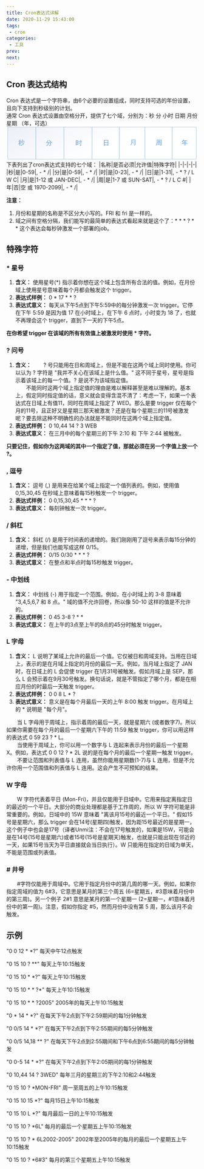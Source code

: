 ```yaml
---
title: Cron表达式详解
date: 2020-11-29 15:43:00
tags:
 - cron
categories:
 - 工具
prev: 
next: 
---
```


## Cron 表达式结构
Cron 表达式是一个字符串，由6个必要的设置组成，同时支持可选的年份设置，且向下支持到秒级别的计划。  
通常 Cron 表达式设置由空格分开，提供了七个域，分别为：秒 分 小时 日期 月份 星期 （年，可选）  
![cron](/img/blogs/2020/11/cron1.png)  
下表列出了cron表达式支持的七个域：
|名称|是否必须|允许值|特殊字符|
|-|-|-|-|
|秒|是|0-59|, - * /|
|分|是|0-59|, - * /|
|时|是|0-23|, - * /|
|日|是|1-31|, - * ? / L W C|
|月|是|1-12 或 JAN-DEC|, - * /|
|周|是|1-7 或 SUN-SAT|, - * ? / L C #|
|年|否|空 或 1970-2099|, - * /|

**注意：**  
1. 月份和星期的名称是不区分大小写的。FRI 和 fri 是一样的。 
2. 域之间有空格分隔，我们能写的最简单的表达式看起来就是这个了：* * * ? * * 这个表达会每秒钟激发一个部署的job。 

## 特殊字符 
### * 星号 
1. **含义：** 使用星号(*) 指示着你想在这个域上包含所有合法的值。例如，在月份域上使用星号意味着每个月都会触发这个 trigger。
2. **表达式样例：** 0 * 17 * * ? 
3. **表达式意义：** 每天从下午5点到下午5:59中的每分钟激发一次 trigger。它停在下午 5:59 是因为值 17 在小时域上，在下午 6 点时，小时变为 18 了，也就不再理会这个 trigger，直到下一天的下午5点。
  
**在你希望 trigger 在该域的所有有效值上被激发时使用 * 字符。**

### ? 问号 
1. **含义：** 
&emsp;&emsp;? 号只能用在日和周域上，但是不能在这两个域上同时使用。你可以认为 ? 字符是 "我并不关心在该域上是什么值。" 这不同于星号，星号是指示着该域上的每一个值。? 是说不为该域指定值。  
&emsp;&emsp;不能同时这两个域上指定值的理由是难以解释甚至是难以理解的。基本上，假定同时指定值的话，意义就会变得含混不清了：考虑一下，如果一个表达式在日域上有值11，同时在周域上指定了 WED。那么是要 trigger 仅在每个月的11号，且正好又是星期三那天被激发？还是在每个星期三的11号被激发呢？要去除这种不明确性的办法就是不能同时在这两个域上指定值。 
1. **表达式样例：** 0 10,44 14 ? 3 WEB 
2. **表达式意义：** 在三月中的每个星期三的下午 2:10 和 下午 2:44 被触发。

**只要记住，假如你为这两域的其中一个指定了值，那就必须在另一个字值上放一个 ?。**   

### , 逗号 
1. **含义：** 逗号 (,) 是用来在给某个域上指定一个值列表的。例如，使用值 0,15,30,45 在秒域上意味着每15秒触发一个 trigger。 
2. **表达式样例：** 0 0,15,30,45 * * * ? 
3. **表达式意义：** 每刻钟触发一次 trigger。 

### / 斜杠 
1. **含义：** 斜杠 (/) 是用于时间表的递增的。我们刚刚用了逗号来表示每15分钟的递增，但是我们也能写成这样 0/15。  
2. **表达式样例：** 0/15 0/30 * * * ? 
3. **表达式意义：** 在整点和半点时每15秒触发 trigger。 
　　
### - 中划线 
1. **含义：** 中划线 (-) 用于指定一个范围。例如，在小时域上的 3-8 意味着 "3,4,5,6,7 和 8 点。"  域的值不允许回卷，所以像 50-10 这样的值是不允许的。  
2. **表达式样例：** 0 45 3-8 ? * * 
3. **表达式意义：** 在上午的3点至上午的8点的45分时触发 trigger。 
　　
### L 字母
1. **含义：** L 说明了某域上允许的最后一个值。它仅被日和周域支持。当用在日域上，表示的是在月域上指定的月份的最后一天。例如，当月域上指定了 JAN 时，在日域上的 L 会促使 trigger 在1月31号被触发。假如月域上是 SEP，那么 L 会预示着在9月30号触发。换句话说，就是不管指定了哪个月，都是在相应月份的时最后一天触发 trigger。   
2. **表达式样例：** 0 0 8 L * ?  
3. **表达式意义：** 意义是在每个月最后一天的上午 8:00 触发 trigger。在月域上的 * 说明是 "每个月"。  

&emsp;&emsp;当 L 字母用于周域上，指示着周的最后一天，就是星期六 (或者数字7)。所以如果你需要在每个月的最后一个星期六下午的 11:59 触发 trigger，你可以用这样的表达式 0 59 23 ? * L。  
&emsp;&emsp;当使用于周域上，你可以用一个数字与 L 连起来表示月份的最后一个星期 X。例如，表达式 0 0 12 ? * 2L 说的是在每个月的最后一个星期一触发 trigger。   
&emsp;&emsp;不要让范围和列表值与 L 连用，虽然你能用星期数(1-7)与 L 连用，但是不允许你用一个范围值和列表值与 L 连用。这会产生不可预知的结果。

### W 字母 
&emsp;&emsp;W 字符代表着平日 (Mon-Fri)，并且仅能用于日域中。它用来指定离指定日的最近的一个平日。大部分的商业处理都是基于工作周的，所以 W 字符可能是非常重要的。例如，日域中的 15W 意味着 "离该月15号的最近一个平日。" 假如15号是星期六，那么 trigger 会在14号(星期四)触发，因为距15号最近的是星期一，这个例子中也会是17号（译者Unmi注：不会在17号触发的，如果是15W，可能会是在14号(15号是星期六)或者15号(15号是星期天)触发，也就是只能出现在邻近的一天，如果15号当天为平日直接就会当日执行）。W 只能用在指定的日域为单天，不能是范围或列表值。 
### # 井号 
&emsp;&emsp;#字符仅能用于周域中。它用于指定月份中的第几周的哪一天。例如，如果你指定周域的值为 6#3，它意思是某月的第三个周五 (6=星期五，#3意味着月份中的第三周)。另一个例子 2#1 意思是某月的第一个星期一 (2=星期一，#1意味着月份中的第一周)。注意，假如你指定 #5，然而月份中没有第 5 周，那么该月不会触发。

## 示例
"0 0 12 * *?" 每天中午12点触发

"0 15 10 ? **" 每天上午10:15触发

"0 15 10 * *?" 每天上午10:15触发

"0 15 10 * * ?*" 每天上午10:15触发

"0 15 10 * * ?2005" 2005年的每天上午10:15触发

"0 * 14 * *?" 在每天下午2点到下午2:59期间的每1分钟触发

"0 0/5 14 * *?" 在每天下午2点到下午2:55期间的每5分钟触发

"0 0/5 14,18 ** ?" 在每天下午2点到2:55期间和下午6点到6:55期间的每5分钟触发

"0 0-5 14 * *?" 在每天下午2点到下午2:05期间的每1分钟触发

"0 10,44 14 ? 3WED" 每年三月的星期三的下午2:10和2:44触发

"0 15 10 ? *MON-FRI" 周一至周五的上午10:15触发

"0 15 10 15 *?" 每月15日上午10:15触发

"0 15 10 L *?" 每月最后一日的上午10:15触发

"0 15 10 ? *6L" 每月的最后一个星期五上午10:15触发

"0 15 10 ? * 6L2002-2005" 2002年至2005年的每月的最后一个星期五上午10:15触发

"0 15 10 ? *6#3" 每月的第三个星期五上午10:15触发